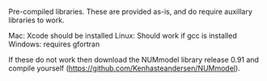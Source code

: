 Pre-compiled libraries. These are provided as-is, and do require auxillary libraries to work.

Mac: Xcode should be installed
Linux: Should work if gcc is installed
Windows: requires gfortran

If these do not work then download the NUMmodel library release 0.91 and compile yourself (https://github.com/Kenhasteandersen/NUMmodel).
